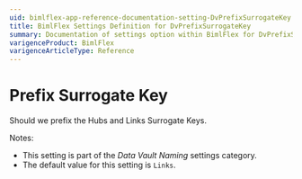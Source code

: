 ```yaml
---
uid: bimlflex-app-reference-documentation-setting-DvPrefixSurrogateKey
title: BimlFlex Settings Definition for DvPrefixSurrogateKey
summary: Documentation of settings option within BimlFlex for DvPrefixSurrogateKey
varigenceProduct: BimlFlex
varigenceArticleType: Reference
---
```


# Prefix Surrogate Key

Should we prefix the Hubs and Links Surrogate Keys.

Notes:

* This setting is part of the *Data Vault Naming* settings category.
* The default value for this setting is `Links`.
